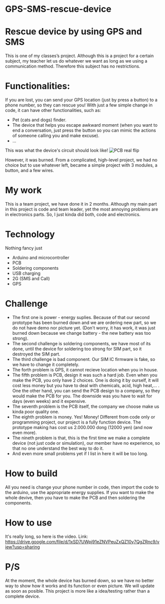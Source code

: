 # GPS-SMS-rescue-device

# Rescue device by using GPS and SMS

This is one of my classes’s project. Although this is a project for a certain subject, my teacher let us do whatever we want as long as we using a communication method. Therefore this subject has no restrictions.
# Functionalities: 
If you are lost, you can send your GPS location (just by press a button) to a phone number, so they can rescue you!
With just a few simple change in code, it can have other functionalities, such as:
- Pet (cats and dogs) finder.
- The device that helps you escape awkward moment (when you want to end a conversation, just press the button so you can mimic the actions of someone calling you and make excuse).
- ...


This was what the device's circuit should look like!
![PCB real flip](https://github.com/L1uv1a/GPS-SMS-rescue-device/assets/132589125/4035cf09-5ab0-4aac-8a18-fb554da0d8e6)

However, it was burned. From a complicated, high-level project, we had no choice but to use whatever left, became a simple project with 3 modules, a button, and a few wires.


# My work
This is a team project, we have done it in 2 months.
Although my main part in this project is code and team leader, yet the most annoying problems are in electronics parts. So, I just kinda did both, code and electronics.

 
# Technology
Nothing fancy just
- Arduino and microcontroller
- PCB
- Soldering components
- USB charging
- 2G (SMS and Call)
- GPS

# Challenge
- The first one is power - energy suplies. Because of that our second prototype has been burned down and we are ordering new part, so we do not have demo nor picture yet. (Don't worry, it has work, it was just burned down because we change battery - the new battery was too strong).
- The second challenge is soldering components, we have most of its done, until the device for soldering too strong for SIM part, so it destroyed the SIM part.
- The third challenge is bad component. Our SIM IC firmware is fake, so we have to change it completely.
- The forth problem is GPS, it cannot recieve location when you in house.
- The fifth problem is PCB, design it was such a hard job. Even when you make the PCB, you only have 2 choices. One is doing it by ourself, it will cost less money but you have to deal with chemicals, acid, high heat,... . One the other hand, you can send the PCB design to a company, so they would make the PCB for you. The downside was you have to wait for days (even weeks) and it expensive.
- The seventh problem is the PCB itself, the company we choose make us kinda poor quality one.
- The eighth problem is money. Yes! Money! Different from code only or programming project, our project is a fully function device. The prototype making has cost us 2.000.000 dong (12000 yen) (and now even more).
- The nineth problem is that, this is the first time we make a complete device (not just code or simulation), our member have no experience, so that no one understand the best way to do it.
- And even more small problems yet if I list in here it will be too long.

# How to build
All you need is change your phone number in code, then import the code to the arduino, use the appropriate energy supplies. If you want to make the whole devive, then you have to make the PCB and then soldering the components.

# How to use
It's really long, so here is the video.
Link: https://drive.google.com/file/d/1xSD7UWpj91eZNVPeuZxQZ10y7QgZRnc9/view?usp=sharing

# P/S
At the moment, the whole device has burned down, so we have no better way to show how it works and its function or even picture. We will update as soon as posible.
This project is more like a idea/testing rather than a complete device.
